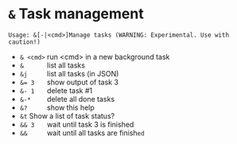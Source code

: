 <!-- TITLE: tasks -->

#  `&` Task management

```
Usage: &[-|<cmd>]Manage tasks (WARNING: Experimental. Use with caution!)
```
- `& <cmd>`  run \<cmd\> in a new background task
- `&      `  list all tasks
- `&j     `  list all tasks (in JSON)
- `&= 3   `  show output of task 3
- `&- 1   `  delete task #1
- `&-*    `  delete all done tasks
- `&?     `  show this help
- `&t` Show a list of task status?
- `&& 3   `  wait until task 3 is finished
- `&&     `  wait until all tasks are finish`ed`



<p hidden>tasks task</p>
